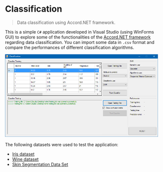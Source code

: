# Classification

> Data classification using Accord.NET framework.

This is a simple `C#` application developed in Visual Studio (using WinForms GUI) to explore some of the functionalities of the [Accord.NET framework](http://accord-framework.net/) regarding data classification. You can import some data in `.csv` format and compare the performances of different classification algorithms.

![Screenshot](screenshot.png)



The following datasets were used to test the application:
* [Iris dataset](http://archive.ics.uci.edu/ml/datasets/Iris)
* [Wine dataset](http://archive.ics.uci.edu/ml/datasets/Wine)
* [Skin Segmentation Data Set](http://archive.ics.uci.edu/ml/datasets/Skin+Segmentation)
